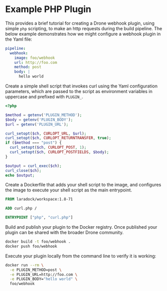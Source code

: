 # Example PHP Plugin

This provides a brief tutorial for creating a Drone webhook plugin, using simple `php` scripting, to make an http requests during the build pipeline. The below example demonstrates how we might configure a webhook plugin in the Yaml file:

```yml
pipeline:
  webhook:
    image: foo/webhook
    url: http://foo.com
    method: post
    body: |
      hello world
```

Create a simple shell script that invokes curl using the Yaml configuration parameters, which are passed to the script as environment variables in uppercase and prefixed with `PLUGIN_`.

```php
<?php

$method = getenv('PLUGIN_METHOD');
$body = getenv('PLUGIN_BODY');
$url = getenv('PLUGIN_URL');

curl_setopt($ch, CURLOPT_URL, $url);
curl_setopt($ch, CURLOPT_RETURNTRANSFER, true);
if ($method === "post") {
  curl_setopt($ch, CURLOPT_POST, 1);
  curl_setopt($ch, CURLOPT_POSTFIELDS, $body);
}

$output = curl_exec($ch);
curl_close($ch);
echo $output;
```

Create a Dockerfile that adds your shell script to the image, and configures the image to execute your shell script as the main entrypoint.

```dockerfile
FROM laradock/workspace:1.8-71

ADD curl.php /

ENTRYPOINT ["php", "curl.php"]
```

Build and publish your plugin to the Docker registry. Once published your plugin can be shared with the broader Drone community.

```sh
docker build -t foo/webhook .
docker push foo/webhook
```

Execute your plugin locally from the command line to verify it is working:

```sh
docker run --rm \
  -e PLUGIN_METHOD=post \
  -e PLUGIN_URL=http://foo.com \
  -e PLUGIN_BODY="hello world" \
  foo/webhook
```
